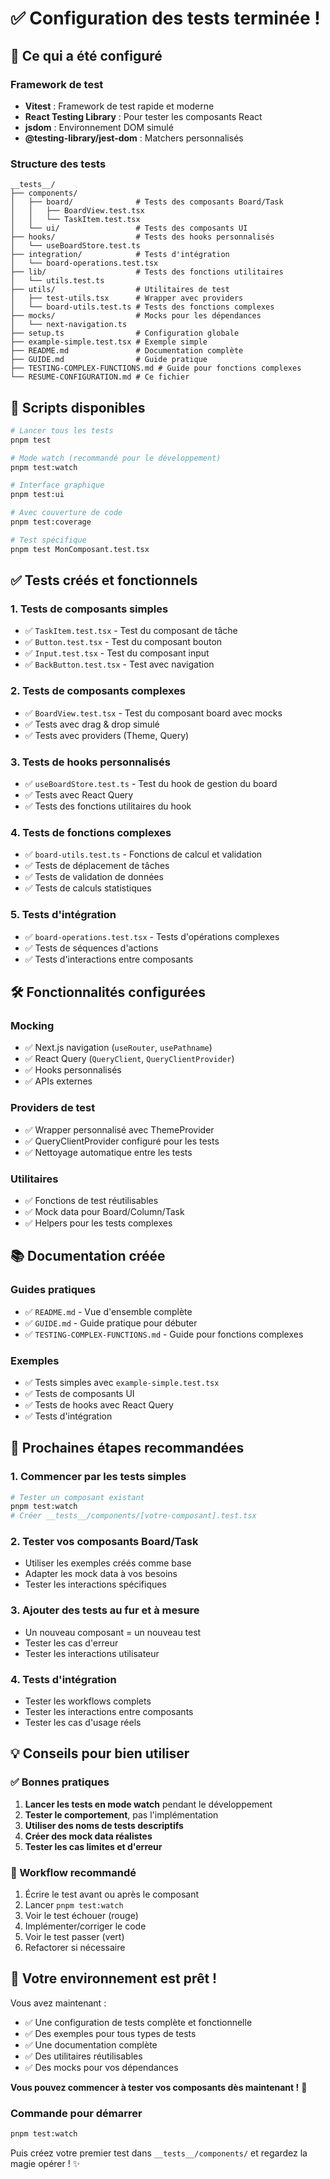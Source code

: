 # ✅ Configuration des tests terminée !

## 🎯 Ce qui a été configuré

### Framework de test

- **Vitest** : Framework de test rapide et moderne
- **React Testing Library** : Pour tester les composants React
- **jsdom** : Environnement DOM simulé
- **@testing-library/jest-dom** : Matchers personnalisés

### Structure des tests

```
__tests__/
├── components/
│   ├── board/              # Tests des composants Board/Task
│   │   ├── BoardView.test.tsx
│   │   └── TaskItem.test.tsx
│   └── ui/                 # Tests des composants UI
├── hooks/                  # Tests des hooks personnalisés
│   └── useBoardStore.test.ts
├── integration/            # Tests d'intégration
│   └── board-operations.test.tsx
├── lib/                    # Tests des fonctions utilitaires
│   └── utils.test.ts
├── utils/                  # Utilitaires de test
│   ├── test-utils.tsx      # Wrapper avec providers
│   └── board-utils.test.ts # Tests des fonctions complexes
├── mocks/                  # Mocks pour les dépendances
│   └── next-navigation.ts
├── setup.ts                # Configuration globale
├── example-simple.test.tsx # Exemple simple
├── README.md               # Documentation complète
├── GUIDE.md                # Guide pratique
├── TESTING-COMPLEX-FUNCTIONS.md # Guide pour fonctions complexes
└── RESUME-CONFIGURATION.md # Ce fichier
```

## 🚀 Scripts disponibles

```bash
# Lancer tous les tests
pnpm test

# Mode watch (recommandé pour le développement)
pnpm test:watch

# Interface graphique
pnpm test:ui

# Avec couverture de code
pnpm test:coverage

# Test spécifique
pnpm test MonComposant.test.tsx
```

## ✅ Tests créés et fonctionnels

### 1. Tests de composants simples

- ✅ `TaskItem.test.tsx` - Test du composant de tâche
- ✅ `Button.test.tsx` - Test du composant bouton
- ✅ `Input.test.tsx` - Test du composant input
- ✅ `BackButton.test.tsx` - Test avec navigation

### 2. Tests de composants complexes

- ✅ `BoardView.test.tsx` - Test du composant board avec mocks
- ✅ Tests avec drag & drop simulé
- ✅ Tests avec providers (Theme, Query)

### 3. Tests de hooks personnalisés

- ✅ `useBoardStore.test.ts` - Test du hook de gestion du board
- ✅ Tests avec React Query
- ✅ Tests des fonctions utilitaires du hook

### 4. Tests de fonctions complexes

- ✅ `board-utils.test.ts` - Fonctions de calcul et validation
- ✅ Tests de déplacement de tâches
- ✅ Tests de validation de données
- ✅ Tests de calculs statistiques

### 5. Tests d'intégration

- ✅ `board-operations.test.tsx` - Tests d'opérations complexes
- ✅ Tests de séquences d'actions
- ✅ Tests d'interactions entre composants

## 🛠️ Fonctionnalités configurées

### Mocking

- ✅ Next.js navigation (`useRouter`, `usePathname`)
- ✅ React Query (`QueryClient`, `QueryClientProvider`)
- ✅ Hooks personnalisés
- ✅ APIs externes

### Providers de test

- ✅ Wrapper personnalisé avec ThemeProvider
- ✅ QueryClientProvider configuré pour les tests
- ✅ Nettoyage automatique entre les tests

### Utilitaires

- ✅ Fonctions de test réutilisables
- ✅ Mock data pour Board/Column/Task
- ✅ Helpers pour les tests complexes

## 📚 Documentation créée

### Guides pratiques

- ✅ `README.md` - Vue d'ensemble complète
- ✅ `GUIDE.md` - Guide pratique pour débuter
- ✅ `TESTING-COMPLEX-FUNCTIONS.md` - Guide pour fonctions complexes

### Exemples

- ✅ Tests simples avec `example-simple.test.tsx`
- ✅ Tests de composants UI
- ✅ Tests de hooks avec React Query
- ✅ Tests d'intégration

## 🎯 Prochaines étapes recommandées

### 1. Commencer par les tests simples

```bash
# Tester un composant existant
pnpm test:watch
# Créer __tests__/components/[votre-composant].test.tsx
```

### 2. Tester vos composants Board/Task

- Utiliser les exemples créés comme base
- Adapter les mock data à vos besoins
- Tester les interactions spécifiques

### 3. Ajouter des tests au fur et à mesure

- Un nouveau composant = un nouveau test
- Tester les cas d'erreur
- Tester les interactions utilisateur

### 4. Tests d'intégration

- Tester les workflows complets
- Tester les interactions entre composants
- Tester les cas d'usage réels

## 💡 Conseils pour bien utiliser

### ✅ Bonnes pratiques

1. **Lancer les tests en mode watch** pendant le développement
2. **Tester le comportement**, pas l'implémentation
3. **Utiliser des noms de tests descriptifs**
4. **Créer des mock data réalistes**
5. **Tester les cas limites et d'erreur**

### 🚀 Workflow recommandé

1. Écrire le test avant ou après le composant
2. Lancer `pnpm test:watch`
3. Voir le test échouer (rouge)
4. Implémenter/corriger le code
5. Voir le test passer (vert)
6. Refactorer si nécessaire

## 🎉 Votre environnement est prêt !

Vous avez maintenant :

- ✅ Une configuration de tests complète et fonctionnelle
- ✅ Des exemples pour tous types de tests
- ✅ Une documentation complète
- ✅ Des utilitaires réutilisables
- ✅ Des mocks pour vos dépendances

**Vous pouvez commencer à tester vos composants dès maintenant !** 🚀

### Commande pour démarrer

```bash
pnpm test:watch
```

Puis créez votre premier test dans `__tests__/components/` et regardez la magie opérer ! ✨
